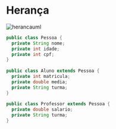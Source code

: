 # Herança

![herancauml](https://user-images.githubusercontent.com/104468335/194680426-58d18d93-bc13-4048-aa7f-4a074cb8ef20.png)

```java
public class Pessoa {
  private String nome;
  private int idade;
  private int cpf;
}
  
public class Aluno extends Pessoa {
  private int matricula;
  private double media;
  private String turma;
}
    
public class Professor extends Pessoa {
  private double salario;
  private String turma;
}
```
